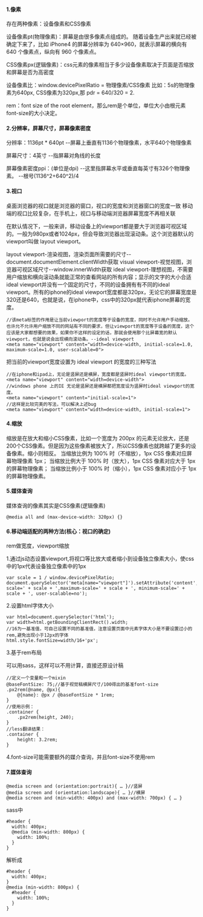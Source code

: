 #### 1.像素

存在两种像素：设备像素和CSS像素

设备像素pt(物理像素)：屏幕是由很多像素点组成的。
随着设备生产出来就已经被确定下来了，比如 iPhone4 的屏幕分辨率为 640×960，就表示屏幕的横向有 640 个像素点，纵向有 960 个像素点。

CSS像素px(逻辑像素)：css元素的像素相当于多少设备像素取决于页面是否缩放和屏幕是否为高密度

设备像素比：window.devicePixelRatio = 物理像素/CSS像素
比如：5s的物理像素为640px, CSS像素为320px,那 pdr = 640/320 = 2.

rem：font size of the root element，那么rem是个单位，单位大小由根元素font-size的大小决定。
#### 2.分辨率，屏幕尺寸，屏幕像素密度

分辨率：1136pt * 640pt
--屏幕上垂直有1136个物理像素，水平640个物理像素

屏幕尺寸：4英寸
--指屏幕对角线的长度

屏幕像素密度ppi：(单位是dpi)
--这里指屏幕水平或垂直每英寸有326个物理像素。
--根号(1136^2+640^2)/4

#### 3.视口

桌面浏览器的视口就是浏览器的窗口，视口的宽度和浏览器窗口的宽度一致
移动端的视口比较复杂，在手机上，视口与移动端浏览器屏幕宽度不再相关联

在默认情况下，一般来讲，移动设备上的viewport都是要大于浏览器可视区域的。一般为980px或者1024px，但会导致浏览器出现滚动条。这个浏览器默认的viewport叫做 layout viewport。

layout viewport-渲染视图，渲染页面所需要的尺寸--document.documentElement.clientWidth获取
visual viewport-视觉视图，浏览器可视区域尺寸--window.innerWidth获取
ideal viewport-理想视图，不需要用户缩放和横向滚动条就能正常的查看网站的所有内容；显示的文字的大小合适
     ideal viewport并没有一个固定的尺寸，不同的设备拥有有不同的ideal viewport。所有的iphone的ideal viewport宽度都是320px，无论它的屏幕宽度是320还是640，也就是说，在iphone中，css中的320px就代表iphone屏幕的宽度。
```
//该meta标签的作用是让当前viewport的宽度等于设备的宽度，同时不允许用户手动缩放。也许允不允许用户缩放不同的网站有不同的要求，但让viewport的宽度等于设备的宽度，这个应该是大家都想要的效果，如果你不这样的设定的话，那就会使用那个比屏幕宽的默认viewport，也就是说会出现横向滚动条。--ideal viewport
<meta name="viewport" content="width=device-width, initial-scale=1.0, maximum-scale=1.0, user-scalable=0">
```

把当前的viewport宽度设置为 ideal viewport 的宽度的三种写法
```
//在iphone和ipad上，无论是竖屏还是横屏，宽度都是竖屏时ideal viewport的宽度。
<meta name="viewport" content="width=device-width">
//windows phone 上的IE 无论是竖屏还是横屏都把宽度设为竖屏时ideal viewport的宽度。
<meta name="viewport" content="initial-scale=1">
//这样是比较完美的写法，可以解决上述bug
<meta name="viewport" content="width=device-width, initial-scale=1">
```

#### 4.缩放

缩放是在放大和缩小CSS像素，比如一个宽度为 200px 的元素无论放大，还是200个CSS像素。但是因为这些像素被放大了，所以CSS像素也就跨越了更多的设备像素。缩小则相反。
当缩放比例为 100% 时（不缩放），1px CSS 像素对应屏幕物理像素 1px；
当缩放比例大于 100% 时（放大），1px CSS 像素对应大于 1px 的屏幕物理像素；
当缩放比例小于 100% 时（缩小），1px CSS 像素对应小于 1px 的屏幕物理像素。

#### 5.媒体查询

媒体查询的像素其实是CSS像素(逻辑像素)
```
@media all and (max-device-width: 320px) {}
```

#### 6.移动端适配的两种方法(核心：视口的确定)

rem做宽度，viewport缩放

1.通过js动态设置viewport,将视口等比放大或者缩小到设备独立像素大小，使css中的1px代表设备独立像素中的1px

```
var scale = 1 / window.devicePixelRatio;  
document.querySelector('meta[name="viewport"]').setAttribute('content','initial-scale=' + scale + ',maximum-scale=' + scale + ', minimum-scale=' + scale + ', user-scalable=no');  
```

2.设置html字体大小

```
var html=document.querySelector('html');
var width=html.getBoundingClientRect().width;
//16为一基准值，可自己设置不同的基准值，注意设置页面中元素字体大小是不要设置过小的rem,避免出现小于12px的字体
html.style.fontSize=width/16+'px';
```

3.基于rem布局

可以用sass，这样可以不用计算，直接还原设计稿
```
//定义一个变量和一个mixin
@baseFontSize: 75;//基于视觉稿横屏尺寸/100得出的基准font-size
.px2rem(@name, @px){
    @{name}: @px / @baseFontSize * 1rem;
}
//使用示例：
.container {
    .px2rem(height, 240);
}
//less翻译结果：
.container {
    height: 3.2rem;
}
```
4.font-size可能需要额外的媒介查询，并且font-size不使用rem

#### 7.媒体查询

```
@media screen and (orientation:portrait){ … }//竖屏
@media screen and (orientation:landscape){ … }//横屏
@media screen and (min-width: 400px) and (max-width: 700px) { … }
```

sass中
```
#header {
  width: 400px;
  @media (min-width: 800px) {
    width: 100%;
  }
}
```
解析成
```
#header {
  width: 400px;
}
@media (min-width: 800px) {
  #header {
    width: 100%;
  }
}
```
